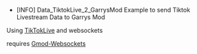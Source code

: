 - [INFO] Data_TiktokLive_2_GarrysMod
Example to send Tiktok Livestream Data to Garrys Mod

Using [TikTokLive](https://github.com/isaackogan/TikTokLive) and websockets

requires [Gmod-Websockets](https://github.com/HunterNL/Gmod-Websockets)


